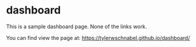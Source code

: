 # dashboard
This is a sample dashboard page. None of the links work.

You can find view the page at: https://tylerwschnabel.github.io/dashboard/
